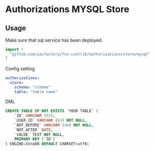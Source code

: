 # Authorizations MYSQL Store

## Usage

Make sure that sql service has been deployed.

```go
import (
_ "github.com/aacfactory/fns-contrib/authorizations/store/mysql"
)
```

Config setting

```yaml
authorizations:
  store:
    schema: "schema"
    table: "table name"
```

DML

```sql
CREATE TABLE IF NOT EXISTS `YOUR TABLE` (
    `ID` VARCHAR (63),
    `USER_ID` VARCHAR (63) NOT NULL,
    `NOT_BEFORE` VARCHAR (40) NOT NULL,
    `NOT_AFTER` DATE,
    `VALUE` TEXT NOT NULL,
    PRIMARY KEY (`ID`)
) ENGINE=InnoDB DEFAULT CHARSET=utf8;
```